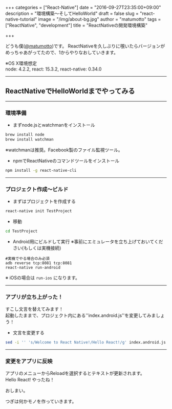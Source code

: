 +++
categories = ["React-Native"]
date = "2016-09-27T23:35:00+09:00"
description = "環境構築〜そしてHelloWorld"
draft = false
slug = "react-native-tutorial"
image = "/img/about-bg.jpg"
author = "matumotto"
tags = ["ReactNative", "development"]
title = "ReactNativeの開発環境構築"

+++

どうも僕([@matumotto](https://github.com/matumotto))です。
ReactNativeを久しぶりに覗いたらバージョンがめっちゃあがってたので、1からやりなおしていきます。

※OS X環境想定<br />
node: 4.2.2, 
react: 15.3.2, 
react-native: 0.34.0

 ----

## ReactNativeでHelloWorldまでやってみる

 ----

### 環境準備
 - まずnode.jsとwatchmanをインストール

```bash
brew install node
brew install watchman
```

※watchmanは推奨。Facebook製のファイル監視ツール。

- npmでReactNativeのコマンドツールをインストール

```bash
npm install -g react-native-cli
```

 ----


### プロジェクト作成〜ビルド
- まずはプロジェクトを作成する 

```bash
react-native init TestProject
```

 - 移動

 ```bash
 cd TestProject
 ```

 - Android用にビルドして実行 
 ※事前にエミュレータを立ち上げておいてください(もしくは実機接続)

 ```
 #実機でやる場合のみ必須
 adb reverse tcp:8081 tcp:8081
 react-native run-android
 ```
 ※ iOSの場合は ``run-ios`` になります。

 ----

### アプリが立ち上がった！
 すこし文言を替えてみます！<br>
 起動したままで、プロジェクト内にある''index.android.js''を変更してみましょう！
 
 - 文言を変更する

 ```bash
 sed -i '' 's/Welcome to React Native!/Hello React!/g' index.android.js
 ``` 

 ----


### 変更をアプリに反映
アプリのメニューからReloadを選択するとテキストが更新されます。<br>
Hello React! やったね！


 おしまい。

 つぎは何かモノを作っていきます。

